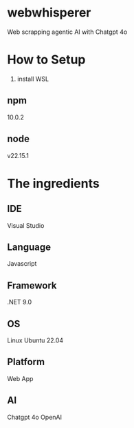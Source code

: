 # webwhisperer
Web scrapping agentic AI with Chatgpt 4o

# How to Setup
1. install WSL


## npm
10.0.2

## node
v22.15.1

# The ingredients
## IDE
Visual Studio

## Language
Javascript

## Framework
.NET 9.0

## OS
Linux Ubuntu 22.04

## Platform
Web App

## AI
Chatgpt 4o
OpenAI
